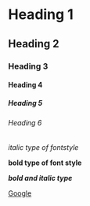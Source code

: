 # Heading 1
## Heading 2
### Heading 3
#### Heading 4
##### Heading 5
###### Heading 6
*italic type of fontstyle*

**bold type of font style**

***bold and italic type***

[Google](https://www.google.com/)
